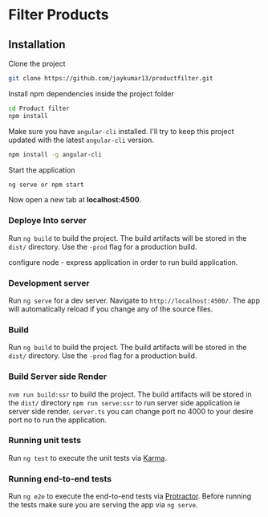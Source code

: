 # Filter Products

## Installation

Clone the project
```bash
git clone https://github.com/jaykumar13/productfilter.git
```

Install npm dependencies inside the project folder
```bash
cd Product filter
npm install
```

Make sure you have `angular-cli` installed. I'll try to keep this project updated with the latest `angular-cli` version.
```bash
npm install -g angular-cli
```

Start the application
```bash
ng serve or npm start
```

Now open a new tab at **localhost:4500**.

### Deploye Into server

Run `ng build` to build the project. The build artifacts will be stored in the `dist/` directory. Use the `-prod` flag for a production build.

configure node - express application in order to run build application.

### Development server

Run `ng serve` for a dev server. Navigate to `http://localhost:4500/`. The app will automatically reload if you change any of the source files.


### Build

Run `ng build` to build the project. The build artifacts will be stored in the `dist/` directory. Use the `-prod` flag for a production build.

### Build Server side Render

`nvm run build:ssr` to build the project. The build artifacts will be stored in the `dist/` directory
`npm run serve:ssr` to run server side application ie server side render.
`server.ts` you can change port no 4000 to your desire port no to run the application.

### Running unit tests

Run `ng test` to execute the unit tests via [Karma](https://karma-runner.github.io).

### Running end-to-end tests

Run `ng e2e` to execute the end-to-end tests via [Protractor](http://www.protractortest.org/).
Before running the tests make sure you are serving the app via `ng serve`.
